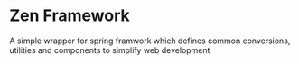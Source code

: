 # Zen Framework
A simple wrapper for spring framwork which defines common conversions, utilities and components to simplify web development
